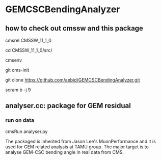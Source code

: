 # GEMCSCBendingAnalyzer

## how to check out cmssw and this package
cmsrel CMSSW_11_1_0  

cd CMSSW_11_1_0/src/

cmsenv

git cms-init

git clone https://github.com/aebid/GEMCSCBendingAnalyzer.git

scram b -j 9


## analyser.cc: package for GEM residual 
### run on data
cmsRun analyser.py

The packaged is inherited from Jason Lee's MuonPerformance and it is used for GEM related analysis at TAMU group. The major target is to analyse
GEM-CSC bending angle in real data from CMS. 
